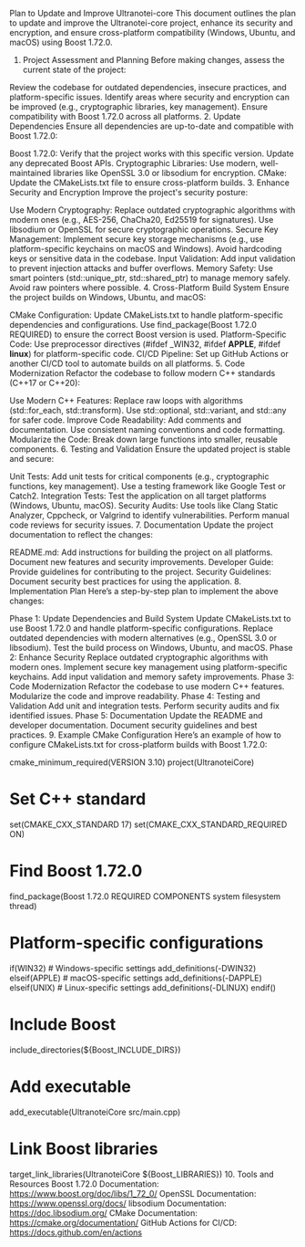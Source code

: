 Plan to Update and Improve Ultranotei-core
This document outlines the plan to update and improve the Ultranotei-core project, enhance its security and encryption, and ensure cross-platform compatibility (Windows, Ubuntu, and macOS) using Boost 1.72.0.

1. Project Assessment and Planning
Before making changes, assess the current state of the project:

Review the codebase for outdated dependencies, insecure practices, and platform-specific issues.
Identify areas where security and encryption can be improved (e.g., cryptographic libraries, key management).
Ensure compatibility with Boost 1.72.0 across all platforms.
2. Update Dependencies
Ensure all dependencies are up-to-date and compatible with Boost 1.72.0:

Boost 1.72.0: Verify that the project works with this specific version. Update any deprecated Boost APIs.
Cryptographic Libraries: Use modern, well-maintained libraries like OpenSSL 3.0 or libsodium for encryption.
CMake: Update the CMakeLists.txt file to ensure cross-platform builds.
3. Enhance Security and Encryption
Improve the project's security posture:

Use Modern Cryptography:
Replace outdated cryptographic algorithms with modern ones (e.g., AES-256, ChaCha20, Ed25519 for signatures).
Use libsodium or OpenSSL for secure cryptographic operations.
Secure Key Management:
Implement secure key storage mechanisms (e.g., use platform-specific keychains on macOS and Windows).
Avoid hardcoding keys or sensitive data in the codebase.
Input Validation:
Add input validation to prevent injection attacks and buffer overflows.
Memory Safety:
Use smart pointers (std::unique_ptr, std::shared_ptr) to manage memory safely.
Avoid raw pointers where possible.
4. Cross-Platform Build System
Ensure the project builds on Windows, Ubuntu, and macOS:

CMake Configuration:
Update CMakeLists.txt to handle platform-specific dependencies and configurations.
Use find_package(Boost 1.72.0 REQUIRED) to ensure the correct Boost version is used.
Platform-Specific Code:
Use preprocessor directives (#ifdef _WIN32, #ifdef __APPLE__, #ifdef __linux__) for platform-specific code.
CI/CD Pipeline:
Set up GitHub Actions or another CI/CD tool to automate builds on all platforms.
5. Code Modernization
Refactor the codebase to follow modern C++ standards (C++17 or C++20):

Use Modern C++ Features:
Replace raw loops with algorithms (std::for_each, std::transform).
Use std::optional, std::variant, and std::any for safer code.
Improve Code Readability:
Add comments and documentation.
Use consistent naming conventions and code formatting.
Modularize the Code:
Break down large functions into smaller, reusable components.
6. Testing and Validation
Ensure the updated project is stable and secure:

Unit Tests:
Add unit tests for critical components (e.g., cryptographic functions, key management).
Use a testing framework like Google Test or Catch2.
Integration Tests:
Test the application on all target platforms (Windows, Ubuntu, macOS).
Security Audits:
Use tools like Clang Static Analyzer, Cppcheck, or Valgrind to identify vulnerabilities.
Perform manual code reviews for security issues.
7. Documentation
Update the project documentation to reflect the changes:

README.md:
Add instructions for building the project on all platforms.
Document new features and security improvements.
Developer Guide:
Provide guidelines for contributing to the project.
Security Guidelines:
Document security best practices for using the application.
8. Implementation Plan
Here’s a step-by-step plan to implement the above changes:

Phase 1: Update Dependencies and Build System
Update CMakeLists.txt to use Boost 1.72.0 and handle platform-specific configurations.
Replace outdated dependencies with modern alternatives (e.g., OpenSSL 3.0 or libsodium).
Test the build process on Windows, Ubuntu, and macOS.
Phase 2: Enhance Security
Replace outdated cryptographic algorithms with modern ones.
Implement secure key management using platform-specific keychains.
Add input validation and memory safety improvements.
Phase 3: Code Modernization
Refactor the codebase to use modern C++ features.
Modularize the code and improve readability.
Phase 4: Testing and Validation
Add unit and integration tests.
Perform security audits and fix identified issues.
Phase 5: Documentation
Update the README and developer documentation.
Document security guidelines and best practices.
9. Example CMake Configuration
Here’s an example of how to configure CMakeLists.txt for cross-platform builds with Boost 1.72.0:

cmake_minimum_required(VERSION 3.10)
project(UltranoteiCore)

# Set C++ standard
set(CMAKE_CXX_STANDARD 17)
set(CMAKE_CXX_STANDARD_REQUIRED ON)

# Find Boost 1.72.0
find_package(Boost 1.72.0 REQUIRED COMPONENTS system filesystem thread)

# Platform-specific configurations
if(WIN32)
    # Windows-specific settings
    add_definitions(-DWIN32)
elseif(APPLE)
    # macOS-specific settings
    add_definitions(-DAPPLE)
elseif(UNIX)
    # Linux-specific settings
    add_definitions(-DLINUX)
endif()

# Include Boost
include_directories(${Boost_INCLUDE_DIRS})

# Add executable
add_executable(UltranoteiCore src/main.cpp)

# Link Boost libraries
target_link_libraries(UltranoteiCore ${Boost_LIBRARIES})
10. Tools and Resources
Boost 1.72.0 Documentation: https://www.boost.org/doc/libs/1_72_0/
OpenSSL Documentation: https://www.openssl.org/docs/
libsodium Documentation: https://doc.libsodium.org/
CMake Documentation: https://cmake.org/documentation/
GitHub Actions for CI/CD: https://docs.github.com/en/actions
